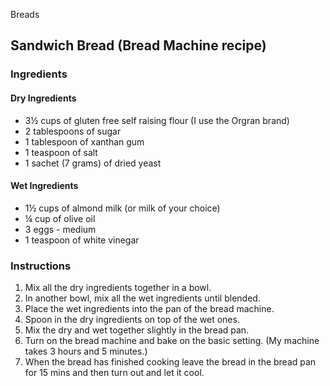 Breads

## Sandwich Bread (Bread Machine recipe)

### Ingredients

#### Dry Ingredients

- 3½ cups of gluten free self raising flour (I use the Orgran brand)
- 2 tablespoons of sugar
- 1 tablespoon of xanthan gum
- 1 teaspoon of salt
- 1 sachet (7 grams) of dried yeast

#### Wet Ingredients

- 1½ cups of almond milk (or milk of your choice)
- ¼ cup of olive oil
- 3 eggs - medium
- 1 teaspoon of white vinegar

### Instructions

1. Mix all the dry ingredients together in a bowl.
2. In another bowl, mix all the wet ingredients until blended.
3. Place the wet ingredients into the pan of the bread machine.
4. Spoon in the dry ingredients on top of the wet ones.
5. Mix the dry and wet together slightly in the bread pan.
6. Turn on the bread machine and bake on the basic setting. (My machine takes 3 hours and 5 minutes.)
7. When the bread has finished cooking leave the bread in the bread pan for 15 mins and then turn out and let it cool.